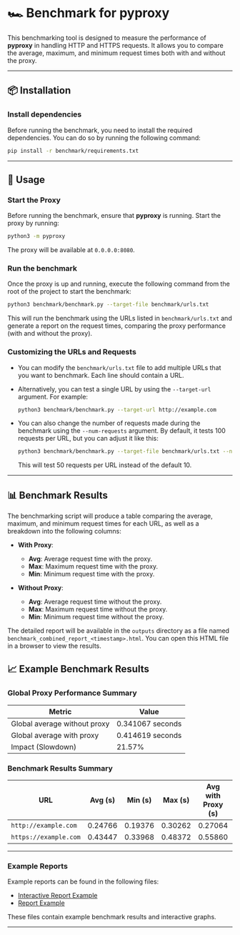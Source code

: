 # 🏎️ Benchmark for pyproxy

This benchmarking tool is designed to measure the performance of **pyproxy** in handling HTTP and HTTPS requests. It allows you to compare the average, maximum, and minimum request times both with and without the proxy.

---

## 📦 **Installation**

### Install dependencies
Before running the benchmark, you need to install the required dependencies. You can do so by running the following command:
```bash
pip install -r benchmark/requirements.txt
```

---

## 🚀 **Usage**

### Start the Proxy
Before running the benchmark, ensure that **pyproxy** is running. Start the proxy by running:
```bash
python3 -m pyproxy
```
The proxy will be available at `0.0.0.0:8080`.

### Run the benchmark
Once the proxy is up and running, execute the following command from the root of the project to start the benchmark:
```bash
python3 benchmark/benchmark.py --target-file benchmark/urls.txt
```

This will run the benchmark using the URLs listed in `benchmark/urls.txt` and generate a report on the request times, comparing the proxy performance (with and without the proxy).

### Customizing the URLs and Requests

- You can modify the `benchmark/urls.txt` file to add multiple URLs that you want to benchmark. Each line should contain a URL.
  
- Alternatively, you can test a single URL by using the `--target-url` argument. For example:
  ```bash
  python3 benchmark/benchmark.py --target-url http://example.com
  ```

- You can also change the number of requests made during the benchmark using the `--num-requests` argument. By default, it tests 100 requests per URL, but you can adjust it like this:
  ```bash
  python3 benchmark/benchmark.py --target-file benchmark/urls.txt --num-requests 50
  ```
  This will test 50 requests per URL instead of the default 10.

---

## 📊 **Benchmark Results**

The benchmarking script will produce a table comparing the average, maximum, and minimum request times for each URL, as well as a breakdown into the following columns:

- **With Proxy**:
  - **Avg**: Average request time with the proxy.
  - **Max**: Maximum request time with the proxy.
  - **Min**: Minimum request time with the proxy.
  
- **Without Proxy**:
  - **Avg**: Average request time without the proxy.
  - **Max**: Maximum request time without the proxy.
  - **Min**: Minimum request time without the proxy.

The detailed report will be available in the `outputs` directory as a file named `benchmark_combined_report_<timestamp>.html`. You can open this HTML file in a browser to view the results.

## 📈 **Example Benchmark Results**

### Global Proxy Performance Summary

| **Metric**                          | **Value**           |
|--------------------------------------|--------------------|
| Global average without proxy         | 0.341067 seconds   |
| Global average with proxy            | 0.414619 seconds   |
| Impact (Slowdown)                    | 21.57%             |

### Benchmark Results Summary

| **URL**               | **Avg (s)** | **Min (s)** | **Max (s)** | **Avg with Proxy (s)** | **Min with Proxy (s)** | **Max with Proxy (s)** |
|-----------------------|-------------|-------------|-------------|-------------------------|-------------------------|-------------------------|
| `http://example.com`  | 0.24766     | 0.19376     | 0.30262     | 0.27064                 | 0.19926                 | 0.30419                 |
| `https://example.com` | 0.43447     | 0.33968     | 0.48372     | 0.55860                 | 0.41271                 | 0.67175                 |

---

### Example Reports 

Example reports can be found in the following files:
- [Interactive Report Example](outputs/benchmark_combined_interactive_example.html)
- [Report Example](outputs/benchmark_combined_report_example.html)

These files contain example benchmark results and interactive graphs.

---
